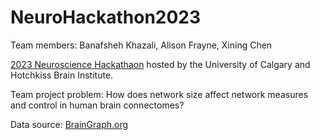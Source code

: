 # NeuroHackathon2023
Team members: Banafsheh Khazali, Alison Frayne, Xining Chen

[2023 Neuroscience Hackathaon](https://compneurohackathon.com/) hosted by the University of Calgary and Hotchkiss Brain Institute.

Team project problem: How does network size affect network measures and control in human brain connectomes? 

Data source: [BrainGraph.org](https://braingraph.org/cms/download-pit-group-connectomes/)
